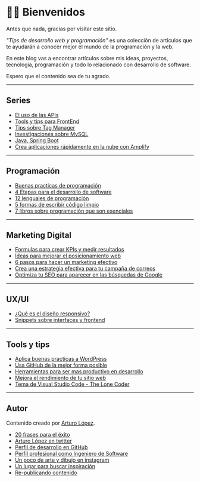 # 🖖🏻 Bienvenidos

Antes que nada, gracias por visitar este sitio.

*"Tips de desarrollo web y programación"* es una colección de artículos que te ayudarán a conocer mejor el mundo de la programación y la web.

En este blog vas a encontrar artículos sobre mis ideas, proyectos, tecnología, programación y todo lo relacionado con desarrollo de software.

Espero que el contenido sea de tu agrado.

---

## Series

- [El uso de las APIs](api.md)
- [Tools y tips para FrontEnd](frontend.md)
- [Tips sobre Tag Manager](tagmanager.md)
- [Investigaciones sobre MySQL](mysql.md)
- [Java, Spring Boot](java.md)
- [Crea aplicaciones rápidamente en la nube con Amplify](amplify.md)

---

## Programación

- [Buenas practicas de programación](develop/buenas-practicas-de-desarrollo.md)
- [4 Etapas para el desarrollo de software](develop/las-4-etapas-del-desarrollo.md)
- [12 lenguajes de programación](develop/los-12-mejores-lenguajes-de-programacion.md)
- [5 formas de escribir código limpio](develop/5-formas-de-escribir-codigo-limpio.md)
- [7 libros sobre programación que son esenciales](lifehacks/7-libros-de-programacion-que-debes-leer.md)

---

## Marketing Digital

- [Formulas para crear KPIs y medir resultados](marketing/marketing-e-commerce-kpi.md)
- [Ideas para mejorar el posicionamiento web](marketing/seo-aplicado-en-sitios-web.md)
- [6 pasos para hacer un marketing efectivo](marketing/marketing-efectivo.md)
- [Crea una estrategia efectiva para tu campaña de correos](marketing/estrategia-email-marketing.md)
- [Optimiza tu SEO para aparecer en las búsquedas de Google](marketing/aparece-en-las-busquedas-de-goolge.md)

---

## UX/UI

- [¿Qué es el diseño responsivo?](uxui/sitios-web-responsivos.md)
- [Snippets sobre interfaces y frontend](uxui/gist-snippets-sobre-interfaces.md)

---

## Tools y tips

- [Aplica buenas practicas a WordPress](tools/checklist-wordpress.md)
- [Usa GitHub de la mejor forma posible](tools/github-cheat-sheet.md)
- [Herramientas para ser mas productivo en desarrollo](tools/herramientas-de-desarrollo.md)
- [Mejora el rendimiento de tu sitio web](tools/herramientas-mejorar-rendimiento-sitios-web.md)
- [Tema de Visual Studio Code - The Lone Coder](tools/the-lone-coder-theme-for-vscode.md)

---

## Autor

Contenido creado por [Arturo López](author/arturo-lopez.md).

- [20 frases para el éxito](lifehacks/20-frases-para-el-exito.md)
- [Arturo López en twitter](https://twitter.com/lgzarturo)
- [Perfil de desarrollo en GitHub](https://github.com/lgzarturo)
- [Perfil profesional como Ingeniero de Software](https://www.linkedin.com/in/lgzarturo/)
- [Un poco de arte y dibujo en instagram](https://www.instagram.com/lgzarturo/)
- [Un lugar para buscar inspiración](https://www.pinterest.com.mx/arthurolg/)
- [Re-publicando contenido](https://lgzarturo.tumblr.com/)
